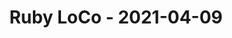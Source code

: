 ---
layout: post
title: Ruby LoCo - 2021-04-09
datetime: '2021-04-09T12:00:00-04:00'
name: Ruby LoCo
external_url: https://www.meetup.com/Ruby-LoCo/events/vfpqrryccgbmb/
online_event: false
year_month: 2021-04
---